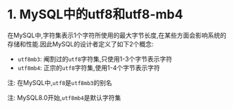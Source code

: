 # 1. MySQL中的utf8和utf8-mb4

在MySQL中,字符集表示1个字符所使用的最大字节长度,在某些方面会影响系统的存储和性能.因此MySQL的设计者定义了如下2个概念:

- `utf8mb3`: 阉割过的`utf8`字符集,只使用1-3个字节表示字符
- `utf8mb4`: 正宗的`utf8`字符集,使用1-4个字节表示字符

注: 在MySQL中,`utf8`是`utf8mb3`的别名

注: MySQL8.0开始,`utf8mb4`是默认字符集